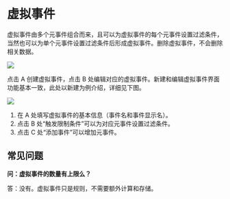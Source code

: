# 虚拟事件

虚拟事件由多个元事件组合而来，且可以为虚拟事件的每个元事件设置过滤条件，当然也可以为单个元事件设置过滤条件后形成虚拟事件。删除虚拟事件，不会删除相关数据。

![ ](https://imguserradar.analysys.cn/fangzhou/img/2018/08/201808112153186034.jpg)

点击 A 创建虚拟事件，点击 B 处编辑对应的虚拟事件。新建和编辑虚拟事件界面功能基本一致，此处以新建为例介绍，详细见下图。

![ ](https://imguserradar.analysys.cn/fangzhou/img/2018/08/201808112159042352.jpg)

1. 在 A 处填写虚拟事件的基本信息（事件名和事件显示名）。
2. 点击 B 处“触发限制条件”可以为对应元事件设置过滤条件。
3. 点击 C 处“添加事件”可以增加元事件。

## 常见问题

**问：虚拟事件的数量有上限么？**

答：没有。虚拟事件只是规则，不需要额外计算和存储。

